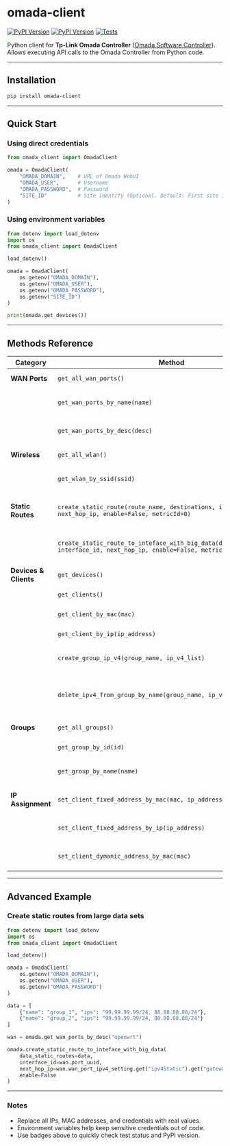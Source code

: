 # omada-client

[![PyPI Version](https://img.shields.io/pypi/v/omada-client)](https://pypi.org/project/omada-client)
[![PyPI Version](https://img.shields.io/pypi/pyversions/omada-client)](https://pypi.org/project/omada-client)
[![Tests](https://github.com/ErilovNikita/omada-client/actions/workflows/tests.yml/badge.svg)](https://github.com/ErilovNikita/omada-client/actions/workflows/tests.yml)

Python client for **Tp-Link Omada Controller** ([Omada Software Controller](https://www.tp-link.com/business-networking/omada-sdn-controller/omada-software-controller/)).
Allows executing API calls to the Omada Controller from Python code.

---

## Installation

```bash
pip install omada-client
```

---

## Quick Start

### Using direct credentials

```python
from omada_client import OmadaClient

omada = OmadaClient(
    "OMADA_DOMAIN",    # URL of Omada WebUI
    "OMADA_USER",      # Username
    "OMADA_PASSWORD",  # Password
    "SITE_ID"          # Site identify (Optional. Default: First site in list)
)
```

### Using environment variables

```python
from dotenv import load_dotenv
import os
from omada_client import OmadaClient

load_dotenv()

omada = OmadaClient(
    os.getenv("OMADA_DOMAIN"),
    os.getenv("OMADA_USER"),
    os.getenv("OMADA_PASSWORD"),
    os.getenv("SITE_ID")
)

print(omada.get_devices())
```

---

## Methods Reference

| Category | Method | Parameters | Description |
|----------|--------|------------|-------------|
| **WAN Ports** | `get_all_wan_ports()` | None | List all WAN ports |
|  | `get_wan_ports_by_name(name)` | `name: str` | Get WAN port by name |
|  | `get_wan_ports_by_desc(desc)` | `desc: str` | Get WAN port by description |
| **Wireless** | `get_all_wlan()` | None | List all Wi-Fi networks |
|  | `get_wlan_by_ssid(ssid)` | `ssid: str` | Get Wi-Fi network by SSID |
| **Static Routes** | `create_static_route(route_name, destinations, interface_id, next_hop_ip, enable=False, metricId=0)` | `route_name: str`, `destinations: list[str]`, `interface_id: str`, `next_hop_ip: str` | Create a single static route |
|  | `create_static_route_to_inteface_with_big_data(data_static_routes, interface_id, next_hop_ip, enable=False, metricId=0)` | `data_static_routes: list`, `interface_id: str`, `next_hop_ip: str` | Create static routes from large data |
| **Devices & Clients** | `get_devices()` | None | List all devices |
|  | `get_clients()` | None | List all clients |
|  | `get_client_by_mac(mac)` | `mac: str` | Get client by MAC |
|  | `get_client_by_ip(ip_address)` | `ip_address: str` | Get client by IP |
|  | `create_group_ip_v4(group_name, ip_v4_list)` | `group_name: str`, `ip_v4_list: list[GroupMemberIpv4Model]` | Create new group IPv4 addresses |
|  | `delete_ipv4_from_group_by_name(group_name, ip_v4)` | `group_name: str`, `ip_v4: GroupMemberIpv4Model` | Remove IPv4 address from group by name  |
| **Groups** | `get_all_groups()` | | List all groups |
|  | `get_group_by_id(id)` | `id: str` | Get group port by ID |
|  | `get_group_by_name(name)` | `name: str` | Get group port by Name |
| **IP Assignment** | `set_client_fixed_address_by_mac(mac, ip_address=None)` | `mac: str`, `ip_address: str` | Assign fixed IP by MAC |
|  | `set_client_fixed_address_by_ip(ip_address)` | `ip_address: str` | Assign fixed IP by IP |
|  | `set_client_dymanic_address_by_mac(mac)` | `mac: str` | Assign dynamic IP by MAC |

---

## Advanced Example

### Create static routes from large data sets

```python
from dotenv import load_dotenv
import os
from omada_client import OmadaClient

load_dotenv()

omada = OmadaClient(
    os.getenv("OMADA_DOMAIN"),
    os.getenv("OMADA_USER"),
    os.getenv("OMADA_PASSWORD")
)

data = [
    {"name": "group_1", "ips": "99.99.99.99/24, 88.88.88.88/24"},
    {"name": "group_2", "ips": "99.99.99.99/24, 88.88.88.88/24"}
]

wan = omada.get_wan_ports_by_desc("openwrt")

omada.create_static_route_to_inteface_with_big_data(
    data_static_routes=data,
    interface_id=wan.port_uuid,
    next_hop_ip=wan.wan_port_ipv4_setting.get("ipv4Static").get("gateway"),
    enable=False
)
```

---

### Notes

- Replace all IPs, MAC addresses, and credentials with real values.  
- Environment variables help keep sensitive credentials out of code.  
- Use badges above to quickly check test status and PyPI version.
